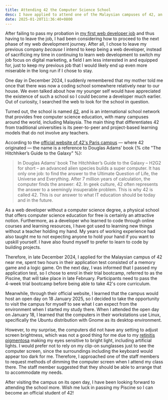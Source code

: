 ```yaml
---
title: Attending 42 the Computer Science School
desc: I have applied to attend one of the Malaysian campuses of 42, an international computer science school.
date: 2025-01-20T11:36:40+0800
---
```


After failing to pass my probation in [my first web developer job](2025-01-05-first-web-dev-job-retrospective.md) and thus having to leave the job, I had been considering how to proceed to the next phase of my web development journey. After all, I chose to leave my previous company *because* I intend to keep being a web developer, instead of sacrificing my time in continuing to learn web development to switch my job focus on digital marketing, a field I am less interested in and equipped for, just to keep my previous job that I would likely end up even more miserable in the long run if I chose to stay.

One day in December 2024, I suddenly remembered that my mother told me once that there was now a coding school somewhere relatively near to our house. We even talked about how my younger self would have appreciated the existence of such a school so I could become a developer much earlier. Out of curiosity, I searched the web to look for the school in question.

Turned out, the school is named [42](https://www.42network.org/), and is an international school network that provides free computer science education, with many campuses around the world, including Malaysia. The main thing that differentiates 42 from traditional universities is its peer-to-peer and project-based learning models that do not involve any teachers.

According to the [official website of 42's Paris campus](https://42.fr/en/what-is-42/42-program-explained/) — where 42 originated — the name is a reference to Douglas Adams’ book {% cite "The Hitchhiker’s Guide to the Galaxy" %}:

> In Douglas Adams’ book The Hitchhiker’s Guide to the Galaxy – H2G2 for short – an advanced alien species builds a super computer. It has only one job: to find the answer to the Ultimate Question of Life, the Universe and Everything. After 7 million years of calculation, the computer finds the answer: 42. In geek culture, 42 often represents the answer to a seemingly insuperable problem. This is why 42 is called 42. This is our answer to what IT education should be today and in the future.

As a web developer without a computer science degree, a physical school that offers computer science education for free is certainly an attractive notion. Furthermore, as a developer who learned to code through online courses and learning resources, I have got used to learning new things without a teacher holding my hand. My years of working experience had also taught me to not expecting anyone to hold your hand if you want to upskill yourself. I have also found myself to prefer to learn to code by building projects.

Therefore, in late December 2024, I applied for the Malaysian campus of 42 near me, spent two hours in their application test consisted of a memory game and a logic game. On the next day, I was informed that I passed my application test, so I chose to enrol in their trial bootcamp, referred to as the Piscine, that will take place in late February. Participants need to pass the 4-week trial bootcamp before being able to take 42's core curriculum.

Meanwhile, through their official website, I learned that the campus would host an open day on 18 January 2025, so I decided to take the opportunity to visit the campus for myself to see what I can expect from the environment when I started my study there. When I attended the open day on January 18, I learned that the computers in their workstations use Linux, specifically the Ubuntu distribution with Gnome as its desktop environment.

However, to my surprise, the computers did not have any setting to adjust screen brightness, which was not a good thing for me due to my [retinitis pigmentosa](2024-12-21-living-with-retinitis-pigmentosa.md) making my eyes sensitive to bright light, including artificial lights. I would prefer not to rely on my clip-on sunglasses just to see the computer screen, since the surroundings including the keyboard would appear too dark for me. Therefore, I approached one of the staff members to request methods of dimming the computer screen when I attend my class there. The staff member suggested that they should be able to arrange that to accommodate my needs.

After visiting the campus on its open day, I have been looking forward to attending the school more. Wish me luck in passing my Piscine so I can become an official student of 42!